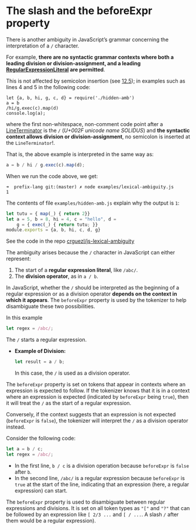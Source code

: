 # The slash and the beforeExpr property

There is another ambiguity in JavaScript’s grammar concerning the interpretation of a `/` character. 

For example, **there are no syntactic grammar contexts where both a leading division or division-assignment, and a leading [RegularExpressionLiteral](https://tc39.es/ecma262/#prod-RegularExpressionLiteral) are permitted**. 

This is not affected by semicolon insertion 
(see [12.5](https://tc39.es/ecma262/#prod-RegularExpressionLiteral)); 
in examples such as lines 4 and 5 in the following code:

```js{4,5}
let {a, b, hi, g, c, d} = require('./hidden-amb')
a = b
/hi/g.exec(c).map(d)
console.log(a);
```   

where the first non-whitespace, non-comment code point after a 
[LineTerminator](https://tc39.es/ecma262/#prod-LineTerminator) is the 
`/` (*U+002F unicode name SOLIDUS*) and **the syntactic context allows division or division-assignment**, no semicolon is inserted at the `LineTerminator`!. 

That is, the above example is interpreted in the same way as:

```js
a = b / hi / g.exec(c).map(d);
```

When we run the code above, we get:

```
➜  prefix-lang git:(master) ✗ node examples/lexical-ambiguity.js
1
```

The contents of file `examples/hidden-amb.js` explain why the output is `1`: 

```js
let tutu = { map(_) { return 2}}
let a = 5, b = 8, hi = 4, c = "hello", d =
    g = { exec(_) { return tutu; }}
module.exports = {a, b, hi, c, d, g}
```

See the code in the repo [crguezl/js-lexical-ambiguity](https://github.com/crguezl/js-lexical-ambiguity/blob/master/lexical-ambiguity.js)

The ambiguity arises because the `/` character in JavaScript can either represent:

1. The start of a **regular expression literal**, like `/abc/`.
2. The **division operator**, as in `a / b`.

In JavaScript, whether the `/` should be interpreted as the beginning of a regular expression or as a division operator **depends on the context in which it appears**. The `beforeExpr` property is used by the tokenizer to help disambiguate these two possibilities.

In this example

```javascript
let regex = /abc/;
```

The `/` starts a regular expression.

- **Example of Division:**
  ```javascript
  let result = a / b;
  ```
  In this case, the `/` is used as a division operator.

The `beforeExpr` property is set on tokens that appear in contexts where an expression is expected to follow. If the tokenizer knows that it is in a context where an expression is expected (indicated by `beforeExpr` being `true`), then it will treat the `/` as the start of a regular expression.

Conversely, if the context suggests that an expression is not expected (`beforeExpr` is `false`), the tokenizer will interpret the `/` as a division operator instead.

Consider the following code:
```javascript
let a = b / c;
let regex = /abc/;
```
- In the first line, `b / c` is a division operation because `beforeExpr` is `false` after `b`.
- In the second line, `/abc/` is a regular expression because `beforeExpr` is `true` at the start of the line, indicating that an expression (here, a regular expression) can start.

The `beforeExpr` property is used to disambiguate between regular
expressions and divisions. It is set on all token types as `"["` and `"?"` that can
be followed by an expression like `[ 2/3 ...` and `[ / ...`. 
A slash `/` after them would be a regular expression).
